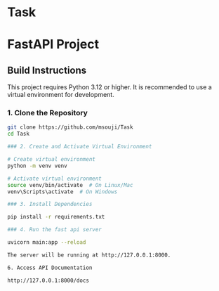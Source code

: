 # Task
# FastAPI Project

## Build Instructions

This project requires Python 3.12 or higher. It is recommended to use a virtual environment for development.

### 1. Clone the Repository

```bash
git clone https://github.com/msouji/Task
cd Task

### 2. Create and Activate Virtual Environment

# Create virtual environment
python -m venv venv

# Activate virtual environment
source venv/bin/activate  # On Linux/Mac
venv\Scripts\activate  # On Windows

### 3. Install Dependencies

pip install -r requirements.txt

### 4. Run the fast api server

uvicorn main:app --reload

The server will be running at http://127.0.0.1:8000.

6. Access API Documentation

http://127.0.0.1:8000/docs


